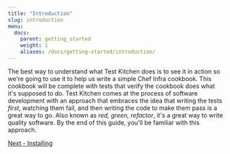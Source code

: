 ```yaml
---
title: "Introduction"
slug: introduction
menu:
  docs:
    parent: getting_started
    weight: 1
    aliases: /docs/getting-started/introduction/
---
```


The best way to understand what Test Kitchen does is to see it in action so we're going to use it to help us write a simple Chef Infra cookbook. This cookbook will be complete with tests that verify the cookbook does what it's supposed to do. Test Kitchen comes at the process of software development with an approach that embraces the idea that writing the tests *first*, watching them fail, and then writing the code to make them pass is a great way to go. Also known as *red, green, refactor*, it's a great way to write quality software. By the end of this guide, you'll be familiar with this approach.

<div class="sidebar--footer">
<a class="button primary-cta" href="/docs/getting-started/installing">Next - Installing</a>
</div>
